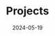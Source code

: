 ---
title: 'Projects'
date: 2024-05-19
type: landing

design:
  # Section spacing
  spacing: '5rem'

sections:
  - block: markdown
    content:
      title: "Curriculum Vitae"
      text: |
        <iframe src="https://drive.google.com/file/d/1_QNuQNDHVE-NcDiLMfkALu8IkW9dv9nU/preview" width="100%" height="800px">
          Your browser does not support PDFs. Please download the PDF to view it: 
          <a href="https://drive.google.com/file/d/1_QNuQNDHVE-NcDiLMfkALu8IkW9dv9nU/view?usp=sharing">Download CV</a>.
        </iframe>

  - block: collection
    content:
      title: Selected Projects
      text: I enjoy making things. Here are a selection of projects that I have worked on over the years.
      filters:
        folders:
          - project
    design:
      view: article-grid
      fill_image: false
      columns: 3
---